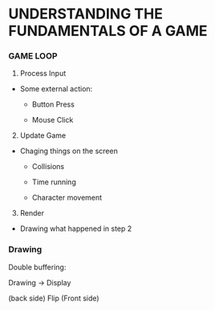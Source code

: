 # UNDERSTANDING THE FUNDAMENTALS OF A GAME

### GAME LOOP

1. Process Input
* Some external action:

	- Button Press

	- Mouse Click

2. Update Game
* Chaging things on the screen

	- Collisions
	
	- Time running
	
	- Character movement

3. Render
* Drawing what happened in step 2


### Drawing

Double buffering:

Drawing       ->   Display

(back side)  Flip  (Front side)
